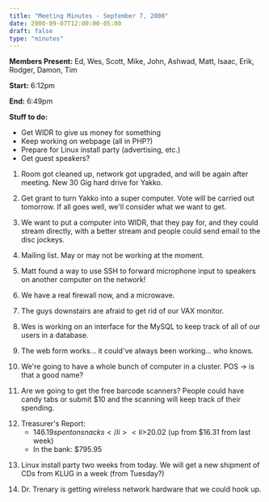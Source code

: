 ```yaml
---
title: "Meeting Minutes - September 7, 2000"
date: 2000-09-07T12:00:00-05:00
draft: false
type: "minutes"
---
```


<b>Members Present:</b> Ed, Wes, Scott, Mike, John, Ashwad, Matt, Isaac, Erik, Rodger, Damon, Tim </p><p>
<b>Start:</b> 6:12pm </p><p>
<b>End:</b> 6:49pm </p><p>
<b>Stuff to do:</b> <ul> <li>Get WIDR to give us money for something</li> <li>Keep working on webpage (all in PHP?)</li> <li>Prepare for Linux install party (advertising, etc.)</li> <li>Get guest speakers?</li> </ul> </p><p>
1. Room got cleaned up, network got upgraded, and will be again after meeting.  New 30 Gig hard drive for Yakko. </p><p>
2. Get grant to turn Yakko into a super computer.  Vote will be carried out tomorrow.  If all goes well, we'll consider what we want to get. </p><p>
3. We want to put a computer into WIDR, that they pay for, and they could stream directly, with a better stream and people could send email to the disc jockeys. </p><p>
4. Mailing list.  May or may not be working at the moment. </p><p>
5. Matt found a way to use SSH to forward microphone input to speakers on another computer on the network! </p><p>
6. We have a real firewall now, and a microwave. </p><p>
7. The guys downstairs are afraid to get rid of our VAX monitor. </p><p>
8. Wes is working on an interface for the MySQL to keep track of all of our users in a database. </p><p>
9. The web form works... it could've always been working... who knows. </p><p>
10. We're going to have a whole bunch of computer in a cluster.  POS -> is that a good name? </p><p>
11. Are we going to get the free barcode scanners?  People could have candy tabs or submit $10 and the scanning will keep track of their spending. </p><p>
12. Treasurer's Report: <ul> <li>$146.19 spent on snacks</li> <li>$20.02 (up from $16.31 from last week)</li> <li>In the bank: $795.95</li> </ul> </p><p>
13. Linux install party two weeks from today.  We will get a new shipment of CDs from KLUG in a week (from Tuesday?) </p><p>
14. Dr. Trenary is getting wireless network hardware that we could hook up. </p>
